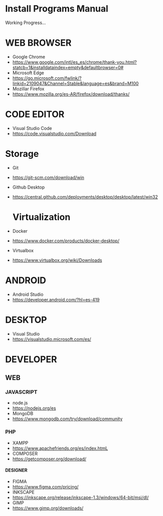 # Install Programs Manual

Working Progress...

# WEB BROWSER
- Google Chrome
- https://www.google.com/intl/es_es/chrome/thank-you.html?statcb=1&installdataindex=empty&defaultbrowser=0#
- Microsoft Edge
- https://go.microsoft.com/fwlink/?linkid=2109047&Channel=Stable&language=es&brand=M100
- Mozillar Firefox
- https://www.mozilla.org/es-AR/firefox/download/thanks/

# CODE EDITOR
- Visual Studio Code
- https://code.visualstudio.com/Download

# Storage
- Git
- https://git-scm.com/download/win
- Github Desktop
- https://central.github.com/deployments/desktop/desktop/latest/win32

  # Virtualization
- Docker
- https://www.docker.com/products/docker-desktop/
- Virtualbox
- https://www.virtualbox.org/wiki/Downloads

# ANDROID
- Android Studio
- https://developer.android.com/?hl=es-419

# DESKTOP
- Visual Studio
- https://visualstudio.microsoft.com/es/

# DEVELOPER
## WEB

### JAVASCRIPT
- node.js
- https://nodejs.org/es
- MongoDB
- https://www.mongodb.com/try/download/community
### PHP
- XAMPP
- https://www.apachefriends.org/es/index.htmL
- COMPOSER
- https://getcomposer.org/download/

#### DESIGNER
- FIGMA
- https://www.figma.com/pricing/
- INKSCAPE
- https://inkscape.org/release/inkscape-1.3/windows/64-bit/msi/dl/
- GIMP
- https://www.gimp.org/downloads/
